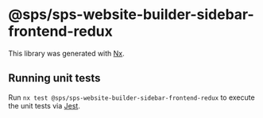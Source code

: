 # @sps/sps-website-builder-sidebar-frontend-redux

This library was generated with [Nx](https://nx.dev).

## Running unit tests

Run `nx test @sps/sps-website-builder-sidebar-frontend-redux` to execute the unit tests via [Jest](https://jestjs.io).
